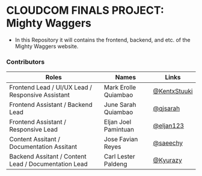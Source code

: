 # CLOUDCOM FINALS PROJECT: Mighty Waggers
- In this Repository it will contains the frontend, backend, and etc. of the Mighty Waggers website.


### Contributors

| Roles | Names | Links | 
|---|---|---|
| Frontend Lead / UI/UX Lead / Responsive Assistant | Mark Erolle Quiambao | [@KentxStuuki](https://github.com/KentxStuuki)| 
| Frontend Assistant / Backend Lead | June Sarah Quiambao | [@qjsarah](https://github.com/qjsarah)|
| Frontend Assistant / Responsive Lead  | Eljan Joel Pamintuan | [@eljan123](https://github.com/eljan123)|
| Content Assitant / Documentation Assitant | Jose Favian Reyes | [@saeechy](https://github.com/saeechy)|
| Backend Assitant / Content Lead / Documentation Lead | Carl Lester Paldeng | [@Kyurazy](https://github.com/Kyurazy)|
